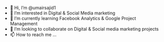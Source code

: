 - 👋 Hi, I’m @umairsajid1
- 👀 I’m interested in Digital & Social Media marketing
- 🌱 I’m currently learning Facebook Analytics & Google Project Management
- 💞️ I’m looking to collaborate on Digital & Social media marketing projects
- 📫 How to reach me ...

<!---
umairsajid1/umairsajid1 is a ✨ special ✨ repository because its `README.md` (this file) appears on your GitHub profile.
You can click the Preview link to take a look at your changes.
--->
